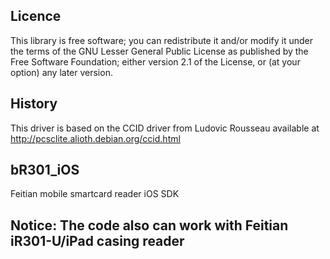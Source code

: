 Licence
-------

This library is free software; you can redistribute it and/or
modify it under the terms of the GNU Lesser General Public
License as published by the Free Software Foundation; either
version 2.1 of the License, or (at your option) any later version.

History
-------

This driver is based on the CCID driver from Ludovic Rousseau available at http://pcsclite.alioth.debian.org/ccid.html

bR301_iOS
-------

Feitian mobile smartcard reader iOS SDK

Notice: The code also can work with Feitian iR301-U/iPad casing reader
-------